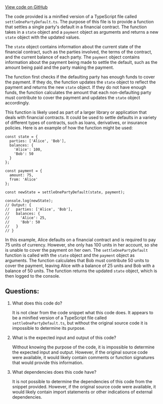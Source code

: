 [View code on GitHub](https://github.com/convergence-rfq/convergence-program-library/rfq/js/generated/instructions/settleOnePartyDefault.js.map)

The code provided is a minified version of a TypeScript file called `settleOnePartyDefault.ts`. The purpose of this file is to provide a function that settles a single party's default in a financial contract. The function takes in a `state` object and a `payment` object as arguments and returns a new `state` object with the updated values.

The `state` object contains information about the current state of the financial contract, such as the parties involved, the terms of the contract, and the current balance of each party. The `payment` object contains information about the payment being made to settle the default, such as the amount being paid and the party making the payment.

The function first checks if the defaulting party has enough funds to cover the payment. If they do, the function updates the `state` object to reflect the payment and returns the new `state` object. If they do not have enough funds, the function calculates the amount that each non-defaulting party must contribute to cover the payment and updates the `state` object accordingly.

This function is likely used as part of a larger library or application that deals with financial contracts. It could be used to settle defaults in a variety of different types of contracts, such as loans, derivatives, or insurance policies. Here is an example of how the function might be used:

```
const state = {
  parties: ['Alice', 'Bob'],
  balances: {
    'Alice': 100,
    'Bob': 50
  }
};

const payment = {
  amount: 75,
  from: 'Alice'
};

const newState = settleOnePartyDefault(state, payment);

console.log(newState);
// Output: {
//   parties: ['Alice', 'Bob'],
//   balances: {
//     'Alice': 25,
//     'Bob': 50
//   }
// }
```

In this example, Alice defaults on a financial contract and is required to pay 75 units of currency. However, she only has 100 units in her account, so she is unable to cover the payment on her own. The `settleOnePartyDefault` function is called with the `state` object and the `payment` object as arguments. The function calculates that Bob must contribute 50 units to cover the payment, leaving Alice with a balance of 25 units and Bob with a balance of 50 units. The function returns the updated `state` object, which is then logged to the console.
## Questions: 
 1. What does this code do?
    
    It is not clear from the code snippet what this code does. It appears to be a minified version of a TypeScript file called `settleOnePartyDefault.ts`, but without the original source code it is impossible to determine its purpose.

2. What is the expected input and output of this code?
    
    Without knowing the purpose of the code, it is impossible to determine the expected input and output. However, if the original source code were available, it would likely contain comments or function signatures that would provide this information.

3. What dependencies does this code have?
    
    It is not possible to determine the dependencies of this code from the snippet provided. However, if the original source code were available, it would likely contain import statements or other indications of external dependencies.